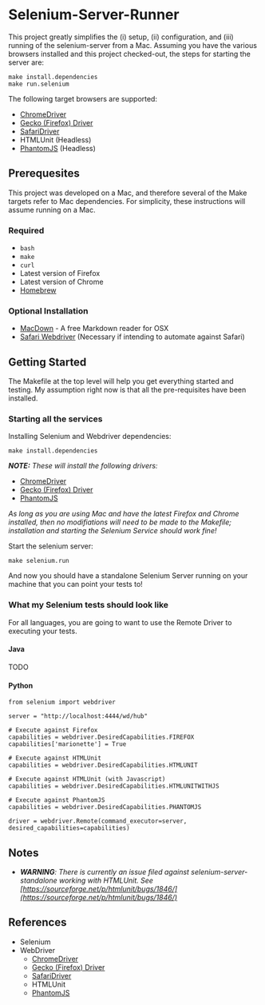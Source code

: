 # Selenium-Server-Runner

This project greatly simplifies the (i) setup, (ii) configuration, and (iii) running of the selenium-server from a Mac. Assuming you have the various browsers installed and this project checked-out, the steps for starting the server are:

	make install.dependencies
	make run.selenium

The following target browsers are supported:


- [ChromeDriver](https://sites.google.com/a/chromium.org/chromedriver/downloads)
- [Gecko (Firefox) Driver](https://github.com/mozilla/geckodriver/releases)
- [SafariDriver](https://github.com/SeleniumHQ/selenium/wiki/SafariDriver)
- HTMLUnit (Headless)
- [PhantomJS](http://phantomjs.org/download.html) (Headless)

## Prerequesites

This project was developed on a Mac, and therefore several of the Make targets refer to Mac dependencies. For simplicity, these instructions will assume running on a Mac.

### Required

* `bash`
* `make`
* `curl`
* Latest version of Firefox
* Latest version of Chrome
* [Homebrew](http://brew.sh/)

### Optional Installation

* [MacDown](http://macdown.uranusjr.com/) - A free Markdown reader for OSX
* [Safari Webdriver](https://github.com/SeleniumHQ/selenium/wiki/SafariDriver) (Necessary if intending to automate against Safari)

## Getting Started

The Makefile at the top level will help you get everything started and testing. My assumption right now is that all the pre-requisites have been installed.

### Starting all the services

Installing Selenium and Webdriver dependencies:

	make install.dependencies
	
_**NOTE:** These will install the following drivers:_

- [ChromeDriver](https://sites.google.com/a/chromium.org/chromedriver/downloads)
- [Gecko (Firefox) Driver](https://github.com/mozilla/geckodriver/releases)
- [PhantomJS](http://phantomjs.org/download.html)

_As long as you are using Mac and have the latest Firefox and Chrome installed, then no modifiations will need to be made to the Makefile; installation and starting the Selenium Service should work fine!_
	
Start the selenium server:

	make selenium.run

And now you should have a standalone Selenium Server running on your machine that you can point your tests to!

### What my Selenium tests should look like

For all languages, you are going to want to use the Remote Driver to executing your tests.

#### Java

TODO

#### Python

	from selenium import webdriver
	
	server = "http://localhost:4444/wd/hub"
	
	# Execute against Firefox
	capabilities = webdriver.DesiredCapabilities.FIREFOX
	capabilities['marionette'] = True
	
	# Execute against HTMLUnit
	capabilities = webdriver.DesiredCapabilities.HTMLUNIT
	
	# Execute against HTMLUnit (with Javascript)
	capabilities = webdriver.DesiredCapabilities.HTMLUNITWITHJS
	
	# Execute against PhantomJS
	capabilities = webdriver.DesiredCapabilities.PHANTOMJS
	
	driver = webdriver.Remote(command_executor=server, desired_capabilities=capabilities)

## Notes

* _**WARNING**: There is currently an issue filed against selenium-server-standalone working with HTMLUnit. See [https://sourceforge.net/p/htmlunit/bugs/1846/](https://sourceforge.net/p/htmlunit/bugs/1846/)_

## References

* Selenium
* WebDriver
	* [ChromeDriver](https://sites.google.com/a/chromium.org/chromedriver/downloads)
	* [Gecko (Firefox) Driver](https://github.com/mozilla/geckodriver/releases)
	* [SafariDriver](https://github.com/SeleniumHQ/selenium/wiki/SafariDriver)
	* HTMLUnit
	* [PhantomJS](http://phantomjs.org/download.html)